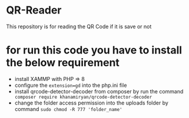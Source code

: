 # QR-Reader
This repository is for reading the QR Code if it is save or not 

# for run this code you have to install the below requirement 
- install XAMMP with PHP => 8 
- configure the <code>extension=gd</code> into the php.ini file
- install qrcode-detector-decoder from composer by run the command <code> composer require khanamiryan/qrcode-detector-decoder </code>
- change the folder access permission into the uploads folder by command <code>sudo chmod -R 777 'folder_name'</code>

